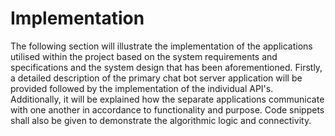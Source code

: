 # Implementation

The following section will illustrate the implementation of the applications utilised within the project based on the system requirements and specifications and the system design that has been aforementioned. Firstly, a detailed description of the primary chat bot server application will be provided followed by the implementation of the individual API's. Additionally, it will be explained how the separate applications communicate with one another in accordance to functionality and purpose. Code snippets shall also be given to demonstrate the algorithmic logic and connectivity.
